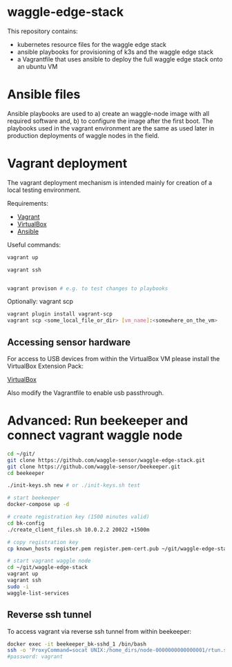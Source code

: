 # waggle-edge-stack


This repository contains:

- kubernetes resource files for the waggle edge stack
- ansible playbooks for provisioning of k3s and the waggle edge stack
- a Vagrantfile that uses ansible to deploy the full waggle edge stack onto an ubuntu VM


# Ansible files

Ansible playbooks are used to a) create an waggle-node image with all required software and, b) to configure the image after the first boot. The playbooks used in the vagrant environment are the same as used later in production deployments of waggle nodes in the field.


# Vagrant deployment

The vagrant deployment mechanism is intended mainly for creation of a local testing environment.


Requirements:
  - [Vagrant](https://www.vagrantup.com/downloads)
  - [VirtualBox](https://www.virtualbox.org/wiki/Downloads)
  - [Ansible](https://docs.ansible.com/ansible/latest/installation_guide/intro_installation.html#installing-ansible-with-pip)


Useful commands:
```bash
vagrant up

vagrant ssh


vagrant provison # e.g. to test changes to playbooks
```


Optionally: vagrant scp
```bash
vagrant plugin install vagrant-scp
vagrant scp <some_local_file_or_dir> [vm_name]:<somewhere_on_the_vm>
```

## Accessing sensor hardware


For access to USB devices from within the VirtualBox VM please install the VirtualBox Extension Pack:

[VirtualBox](https://www.virtualbox.org/wiki/Downloads)

Also modify the Vagrantfile to enable usb passthrough.



# Advanced: Run beekeeper and connect vagrant waggle node

```bash
cd ~/git/
git clone https://github.com/waggle-sensor/waggle-edge-stack.git
git clone https://github.com/waggle-sensor/beekeeper.git
cd beekeeper

./init-keys.sh new # or ./init-keys.sh test

# start beekeeper
docker-compose up -d

# create registration key (1500 minutes valid)
cd bk-config
./create_client_files.sh 10.0.2.2 20022 +1500m

# copy registration key
cp known_hosts register.pem register.pem-cert.pub ~/git/waggle-edge-stack/ansible/private/

# start vagrant waggle node
cd ~/git/waggle-edge-stack
vagrant up
vagrant ssh
sudo -i
waggle-list-services
```


## Reverse ssh tunnel

To access vagrant via reverse ssh tunnel from within beekeeper:

```bash
docker exec -it beekeeper_bk-sshd_1 /bin/bash
ssh -o 'ProxyCommand=socat UNIX:/home_dirs/node-0000000000000001/rtun.sock -' vagrant@foo
#password: vagrant
```
